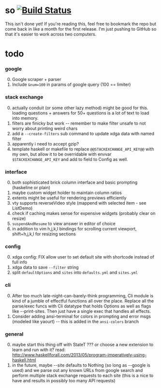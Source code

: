 # so [![Build Status](https://travis-ci.org/samtay/so.svg?branch=master)](https://travis-ci.org/samtay/so)


This isn't done yet! If you're reading this, feel free to bookmark the repo but
come back in like a month for the first release. I'm just pushing to GitHub so
that it's easier to work across two computers.

# todo

### google
0. Google scraper + parser
1. Include `&num=100` in params of google query (100 == limiter)

### stack exchange
0. actually conduit (or some other lazy method) might be good for this.
   loading questions + answers for 50+ questions is a lot of text to load into
   memory.
1. filters are finicky but work -- remember to make filter unsafe to not worry
   about printing weird chars
2. add a `--create-filters` sub command to update xdga data with named filter
3. apparently i need to accept gzip?
4. template haskell or makefile to replace `@@STACKEXCHANGE_API_KEY@@` with my
   own, but allow it to be overridable with envvar `$STACKEXCHANGE_API_KEY` and
   add to field to Config as well.

### interface
0. both sophisticated brick column interface and basic prompting (haskeline or
   plain)
1. maybe custom widget holder to maintain column ratios
2. extents might be useful for rendering previews efficiently
3. vty supports reverseVideo style (mappend with selected item - see ListDemo)
4. check if caching makes sense for expensive widgets (probably clear on
   resize)
5. `suspendAndResume` to view answer in editor of choice
6. in addition to vim h,j,k,l bindings for scrolling current viewport,
   shift+h,j,k,l for resizing sections

### config
0. xdga config: FIX allow user to set default site with shortcode instead of full info
1. xdga data to save `--filter` string
2. split `defaultOptions` and `sites` into `defaults.yml` and `sites.yml`

### cli
0. After too much late-night-can-barely-think programming, Cli module is kind
of a jumble of effectful functions all over the place. Replace all the parse/exec funcs
with Cli datatype that holds Options as well as flags like --print-sites. Then just
have a single exec that handles all effects.
1. Consider adding ansi-terminal for colors in prompting and error msgs (modeled like yaourt)
   -- this is added in the `ansi-colors` branch

### general
0. maybe start this thing off with StateT ??? or choose a new extension to
   learn and run with it?
  read: http://www.haskellforall.com/2013/05/program-imperatively-using-haskell.html
1. in the future, maybe --site defaults to Nothing (so long as --google is
   used) and we parse out any known URLs from google search and perform
   multiple stack exchange requests to each site (this is a nice to have and
   results in possibly too many API requests)
